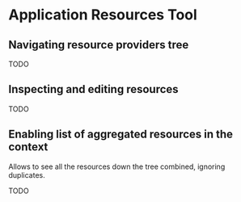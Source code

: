 # Application Resources Tool

## Navigating resource providers tree

TODO

## Inspecting and editing resources

TODO

## Enabling list of aggregated resources in the context

Allows to see all the resources down the tree combined, ignoring duplicates.

TODO